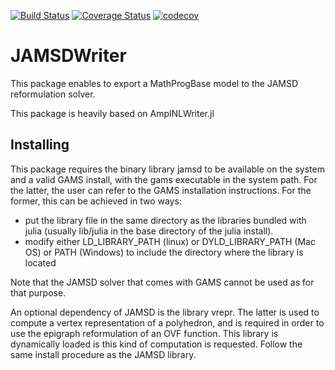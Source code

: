 [![Build Status](https://travis-ci.com/xhub/JAMSDWriter.jl.svg?branch=master)](https://travis-ci.com/xhub/JAMSDWriter.jl)
[![Coverage Status](https://coveralls.io/repos/github/xhub/JAMSDWriter.jl/badge.svg?branch=master)](https://coveralls.io/github/xhub/JAMSDWriter.jl?branch=master)
[![codecov](https://codecov.io/gh/xhub/JAMSDWriter.jl/branch/master/graph/badge.svg)](https://codecov.io/gh/xhub/JAMSDWriter.jl)


# JAMSDWriter

This package enables to export a MathProgBase model to the JAMSD reformulation solver.

This package is heavily based on AmplNLWriter.jl

## Installing

This package requires the binary library jamsd to be available on the system and a valid GAMS install, with the gams executable in the system path.
For the latter, the user can refer to the GAMS installation instructions. For the former, this can be achieved in two ways:
- put the library file in the same directory as the libraries bundled with julia (usually lib/julia in the base directory of the julia install).
- modify either LD_LIBRARY_PATH (linux) or DYLD_LIBRARY_PATH (Mac OS) or PATH (Windows) to include the directory where the library is located

Note that the JAMSD solver that comes with GAMS cannot be used as for that purpose.

An optional dependency of JAMSD is the library vrepr. The latter is used to compute a vertex representation of a polyhedron, and is required
in order to use the epigraph reformulation of an OVF function. This library is dynamically loaded is this kind of computation is requested.
Follow the same install procedure as the JAMSD library.
